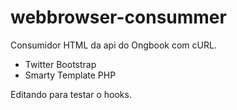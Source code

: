 # webbrowser-consummer
Consumidor HTML da api do Ongbook com cURL.

- Twitter Bootstrap
- Smarty Template PHP

Editando para testar o hooks.

